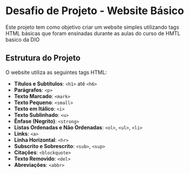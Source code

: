 # Desafio de Projeto - Website Básico

Este projeto tem como objetivo criar um website simples utilizando tags HTML básicas que foram ensinadas durante as aulas do curso de HMTL basico da DIO
## Estrutura do Projeto

O website utiliza as seguintes tags HTML:

- **Títulos e Subtítulos**: `<h1>` até `<h6>`
- **Parágrafos**: `<p>`
- **Texto Marcado**: `<mark>`
- **Texto Pequeno**: `<small>`
- **Texto em Itálico**: `<i>`
- **Texto Sublinhado**: `<u>`
- **Ênfase (Negrito)**: `<strong>`
- **Listas Ordenadas e Não Ordenadas**: `<ol>`, `<ul>`, `<li>`
- **Links**: `<a>`
- **Linha Horizontal**: `<hr>`
- **Subscrito e Sobrescrito**: `<sub>`, `<sup>`
- **Citações**: `<blockquote>`
- **Texto Removido**: `<del>`
- **Abreviações**: `<abbr>`
